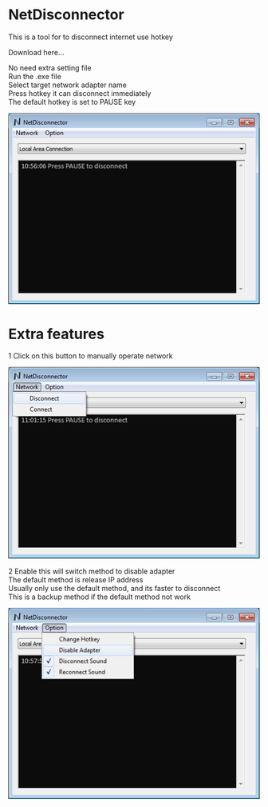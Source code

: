 # NetDisconnector

This is a tool for to disconnect internet use hotkey  

Download here...  

No need extra setting file  
Run the .exe file  
Select target network adapter name  
Press hotkey it can disconnect immediately  
The default hotkey is set to PAUSE key  


![img](https://raw.githubusercontent.com/Barracuda10/others/master/NetDisconnector/netdisconnector_main.png?token=AHWAOFFFNR4TIK4XGH3ESJK6EESXA)



# Extra features

1 Click on this button to manually operate network  

![img](https://raw.githubusercontent.com/Barracuda10/others/master/NetDisconnector/netdisconnector_manul.png)


  
  
2 Enable this will switch method to disable adapter    
The default method is release IP address  
Usually only use the default method, and its faster to disconnect  
This is a backup method if the default method not work  

![img](https://raw.githubusercontent.com/Barracuda10/others/master/NetDisconnector/netdisconnector_method.png)
